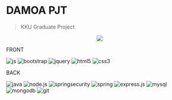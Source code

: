 # DAMOA PJT

> KKU Graduate Project

<div align="center">
  <img src="https://capsule-render.vercel.app/api?type=soft&color=00BFFF&fontColor=E0FFFF&height=100&section=header&text=DAMOA&fontSize=55">
</div>

FRONT

![js](https://img.shields.io/badge/JavaScript-F7DF1E?style=for-the-badge&logo=JavaScript&logoColor=white)
![bootstrap](https://img.shields.io/badge/Bootstrap-563D7C?style=for-the-badge&logo=bootstrap&logoColor=white)
![jquery](https://img.shields.io/badge/jQuery-0769AD?style=for-the-badge&logo=jquery&logoColor=white)
![html5](https://img.shields.io/badge/HTML5-E34F26?style=for-the-badge&logo=html5&logoColor=white)
![css3](https://img.shields.io/badge/CSS3-1572B6?style=for-the-badge&logo=css3&logoColor=white)

BACK

![java](https://img.shields.io/badge/Java-ED8B00?style=for-the-badge&logo=openjdk&logoColor=white)
![node.js](https://img.shields.io/badge/Node.js-43853D?style=for-the-badge&logo=node.js&logoColor=white)
![springsecurity](https://img.shields.io/badge/Spring_Security-6DB33F?style=for-the-badge&logo=Spring-Security&logoColor=white)
![spring](https://img.shields.io/badge/Spring-6DB33F?style=for-the-badge&logo=spring&logoColor=white)
![express.js](https://img.shields.io/badge/Express.js-404D59?style=for-the-badge)
![mysql](https://img.shields.io/badge/MySQL-00000F?style=for-the-badge&logo=mysql&logoColor=white)
![mongodb](https://img.shields.io/badge/MongoDB-4EA94B?style=for-the-badge&logo=mongodb&logoColor=white)
![git](https://img.shields.io/badge/GIT-E44C30?style=for-the-badge&logo=git&logoColor=white)
